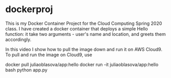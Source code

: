 # dockerproj
This is my Docker Container Project for the Cloud Computing Spring 2020 class.
I have created a docker container that deploys a simple Hello function: it take two arguments - user's name and location, and greets them accordingly.

In this video I show how to pull the image down and run it on AWS Cloud9.
To pull and run the image on Cloud9, use

docker pull juliaoblasova/app:hello
docker run -it juliaoblasova/app:hello bash
python app.py



